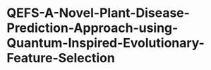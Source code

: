 # QEFS-A-Novel-Plant-Disease-Prediction-Approach-using-Quantum-Inspired-Evolutionary-Feature-Selection